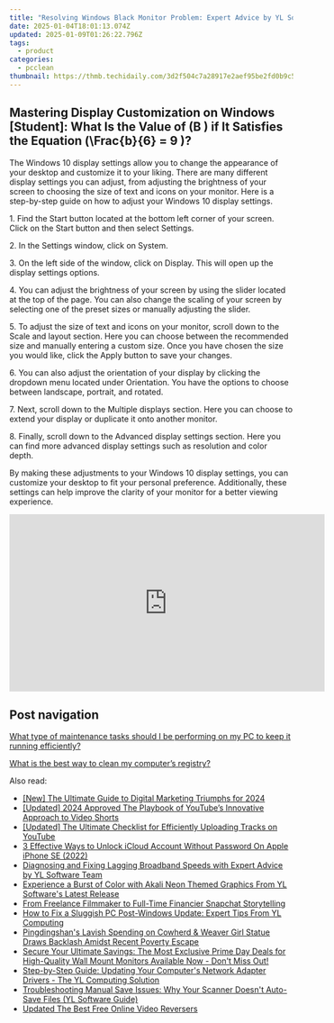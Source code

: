```yaml
---
title: "Resolving Windows Black Monitor Problem: Expert Advice by YL Software"
date: 2025-01-04T18:01:13.074Z
updated: 2025-01-09T01:26:22.796Z
tags:
  - product
categories:
  - pcclean
thumbnail: https://thmb.techidaily.com/3d2f504c7a28917e2aef95be2fd0b9c5130c134ee668702387fa9476707bc049.jpg
---
```


## Mastering Display Customization on Windows [Student]: What Is the Value of \(B \) if It Satisfies the Equation \(\Frac{b}{6} = 9 \)?

The Windows 10 display settings allow you to change the appearance of your desktop and customize it to your liking. There are many different display settings you can adjust, from adjusting the brightness of your screen to choosing the size of text and icons on your monitor. Here is a step-by-step guide on how to adjust your Windows 10 display settings. 

1\. Find the Start button located at the bottom left corner of your screen. Click on the Start button and then select Settings.

2\. In the Settings window, click on System.

3\. On the left side of the window, click on Display. This will open up the display settings options. 

4\. You can adjust the brightness of your screen by using the slider located at the top of the page. You can also change the scaling of your screen by selecting one of the preset sizes or manually adjusting the slider.

5\. To adjust the size of text and icons on your monitor, scroll down to the Scale and layout section. Here you can choose between the recommended size and manually entering a custom size. Once you have chosen the size you would like, click the Apply button to save your changes.

6\. You can also adjust the orientation of your display by clicking the dropdown menu located under Orientation. You have the options to choose between landscape, portrait, and rotated.

7\. Next, scroll down to the Multiple displays section. Here you can choose to extend your display or duplicate it onto another monitor.

8\. Finally, scroll down to the Advanced display settings section. Here you can find more advanced display settings such as resolution and color depth. 

By making these adjustments to your Windows 10 display settings, you can customize your desktop to fit your personal preference. Additionally, these settings can help improve the clarity of your monitor for a better viewing experience.

<!-- affiliate ads begin -->
<iframe width="560" height="315" src="https://www.youtube.com/embed/KKFdFHaVIJg?si=x2vLw7ty3FtHX-9T" title="YouTube video player" frameborder="0" allow="accelerometer; autoplay; clipboard-write; encrypted-media; gyroscope; picture-in-picture; web-share" referrerpolicy="strict-origin-when-cross-origin" allowfullscreen></iframe>
<!-- affiliate ads end -->

## Post navigation

[What type of maintenance tasks should I be performing on my PC to keep it running efficiently?](https://tools.techidaily.com/pcclean/products/)

[What is the best way to clean my computer’s registry?](https://tools.techidaily.com/pcclean/products/)

<ins class="adsbygoogle"
     style="display:block"
     data-ad-format="autorelaxed"
     data-ad-client="ca-pub-7571918770474297"
     data-ad-slot="1223367746"></ins>

<ins class="adsbygoogle"
     style="display:block"
     data-ad-client="ca-pub-7571918770474297"
     data-ad-slot="8358498916"
     data-ad-format="auto"
     data-full-width-responsive="true"></ins>

<span class="atpl-alsoreadstyle">Also read:</span>
<div><ul>
<li><a href="https://article-posts.techidaily.com/new-the-ultimate-guide-to-digital-marketing-triumphs-for-2024/"><u>[New] The Ultimate Guide to Digital Marketing Triumphs for 2024</u></a></li>
<li><a href="https://youtube-web.techidaily.com/ed-2024-approved-the-playbook-of-youtubes-innovative-approach-to-video-shorts/"><u>[Updated] 2024 Approved The Playbook of YouTube’s Innovative Approach to Video Shorts</u></a></li>
<li><a href="https://some-tips.techidaily.com/updated-the-ultimate-checklist-for-efficiently-uploading-tracks-on-youtube/"><u>[Updated] The Ultimate Checklist for Efficiently Uploading Tracks on YouTube</u></a></li>
<li><a href="https://activate-lock.techidaily.com/3-effective-ways-to-unlock-icloud-account-without-password-on-apple-iphone-se-2022-by-drfone-ios/"><u>3 Effective Ways to Unlock iCloud Account Without Password On Apple iPhone SE (2022)</u></a></li>
<li><a href="https://win-exclusive.techidaily.com/diagnosing-and-fixing-lagging-broadband-speeds-with-expert-advice-by-yl-software-team/"><u>Diagnosing and Fixing Lagging Broadband Speeds with Expert Advice by YL Software Team</u></a></li>
<li><a href="https://win-exclusive.techidaily.com/experience-a-burst-of-color-with-akali-neon-themed-graphics-from-yl-softwares-latest-release/"><u>Experience a Burst of Color with Akali Neon Themed Graphics From YL Software's Latest Release</u></a></li>
<li><a href="https://tiktok-video-recordings.techidaily.com/from-freelance-filmmaker-to-full-time-financier-snapchat-storytelling/"><u>From Freelance Filmmaker to Full-Time Financier Snapchat Storytelling</u></a></li>
<li><a href="https://win-exclusive.techidaily.com/how-to-fix-a-sluggish-pc-post-windows-update-expert-tips-from-yl-computing/"><u>How to Fix a Sluggish PC Post-Windows Update: Expert Tips From YL Computing</u></a></li>
<li><a href="https://win-exclusive.techidaily.com/pingdingshans-lavish-spending-on-cowherd-and-weaver-girl-statue-draws-backlash-amidst-recent-poverty-escape/"><u>Pingdingshan's Lavish Spending on Cowherd & Weaver Girl Statue Draws Backlash Amidst Recent Poverty Escape</u></a></li>
<li><a href="https://win-webster.techidaily.com/secure-your-ultimate-savings-the-most-exclusive-prime-day-deals-for-high-quality-wall-mount-monitors-available-now-dont-miss-out/"><u>Secure Your Ultimate Savings: The Most Exclusive Prime Day Deals for High-Quality Wall Mount Monitors Available Now - Don't Miss Out!</u></a></li>
<li><a href="https://win-exclusive.techidaily.com/step-by-step-guide-updating-your-computers-network-adapter-drivers-the-yl-computing-solution/"><u>Step-by-Step Guide: Updating Your Computer's Network Adapter Drivers - The YL Computing Solution</u></a></li>
<li><a href="https://win-exclusive.techidaily.com/troubleshooting-manual-save-issues-why-your-scanner-doesnt-auto-save-files-yl-software-guide/"><u>Troubleshooting Manual Save Issues: Why Your Scanner Doesn't Auto-Save Files (YL Software Guide)</u></a></li>
<li><a href="https://ai-video-apps.techidaily.com/updated-the-best-free-online-video-reversers/"><u>Updated The Best Free Online Video Reversers</u></a></li>
</ul></div>

